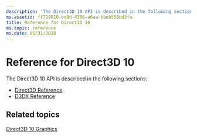 ```yaml
---
description: 'The Direct3D 10 API is described in the following sections:'
ms.assetid: ff729810-bd9d-4396-a6aa-bbeb558bd3fa
title: Reference for Direct3D 10
ms.topic: reference
ms.date: 05/31/2018
---
```


# Reference for Direct3D 10

The Direct3D 10 API is described in the following sections:

-   [Direct3D Reference](d3d10-graphics-reference-d3d10.md)
-   [D3DX Reference](d3d10-graphics-reference-d3dx10.md)

## Related topics

<dl> <dt>

[Direct3D 10 Graphics](d3d10-graphics.md)
</dt> </dl>

 

 



